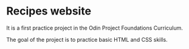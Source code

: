 # Recipes website
It is a first practice project in the Odin Project Foundations Curriculum.

The goal of the project is to practice basic HTML and CSS skills.
